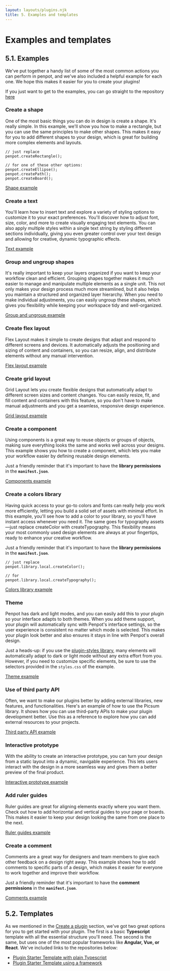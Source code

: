 ```yaml
---
layout: layouts/plugins.njk
title: 5. Examples and templates
---
```


# Examples and templates

## 5.1. Examples

We've put together a handy list of some of the most common actions you can perform in penpot, and we've also included a helpful example for each one. We hope this makes it easier for you to create your plugins!

<p class="advice">
If you just want to get to the examples, you can go straight to the repository <a target="_blank" href="https://github.com/penpot/penpot-plugins-samples/tree/main">here</a>
</p>

### Create a shape

One of the most basic things you can do in design is create a shape. It's really simple. In this example, we'll show you how to make a rectangle, but you can use the same principles to make other shapes. This makes it easy for you to add different shapes to your design, which is great for building more complex elements and layouts.

```
// just replace
penpot.createRectangle();

// for one of these other options:
penpot.createEllipse();
penpot.createPath();
penpot.createBoard();
```

<a target="_blank" href="https://github.com/penpot/penpot-plugins-samples/tree/main/create-shape">Shape example</a>

### Create a text

You'll learn how to insert text and explore a variety of styling options to customize it to your exact preferences. You'll discover how to adjust font, size, color, and more to create visually engaging text elements. You can also apply multiple styles within a single text string by styling different sections individually, giving you even greater control over your text design and allowing for creative, dynamic typographic effects.

<a target="_blank" href="https://github.com/penpot/penpot-plugins-samples/tree/main/create-text">Text example</a>

### Group and ungroup shapes

It's really important to keep your layers organized if you want to keep your workflow clean and efficient. Grouping shapes together makes it much easier to manage and manipulate multiple elements as a single unit. This not only makes your design process much more streamlined, but it also helps you maintain a structured and organized layer hierarchy. When you need to make individual adjustments, you can easily ungroup these shapes, which gives you flexibility while keeping your workspace tidy and well-organized.

<a target="_blank" href="https://github.com/penpot/penpot-plugins-samples/tree/main/group-ungroup">Group and ungroup example</a>

### Create flex layout

Flex Layout makes it simple to create designs that adapt and respond to different screens and devices. It automatically adjusts the positioning and sizing of content and containers, so you can resize, align, and distribute elements without any manual intervention.

<a target="_blank" href="https://github.com/penpot/penpot-plugins-samples/tree/main/create-flexlayout">Flex layout example</a>

### Create grid layout

Grid Layout lets you create flexible designs that automatically adapt to different screen sizes and content changes. You can easily resize, fit, and fill content and containers with this feature, so you don't have to make manual adjustments and you get a seamless, responsive design experience.

<a target="_blank" href="https://github.com/penpot/penpot-plugins-samples/tree/main/create-gridlayout">Grid layout example</a>

### Create a component

Using components is a great way to reuse objects or groups of objects, making sure everything looks the same and works well across your designs. This example shows you how to create a component, which lets you make your workflow easier by defining reusable design elements.

<p class="advice">
Just a friendly reminder that it's important to have the <b>library permissions</b> in the <code><strong>manifest.json</strong></code>.
</p>

<a target="_blank" href="https://github.com/penpot/penpot-plugins-samples/tree/main/components-library">Components example</a>

### Create a colors library

Having quick access to your go-to colors and fonts can really help you work more efficiently, letting you build a solid set of assets with minimal effort. In this example, you'll see how to add a color to your library, so you'll have instant access whenever you need it. The same goes for typography assets—just replace createColor with createTypography. This flexibility means your most commonly used design elements are always at your fingertips, ready to enhance your creative workflow.

<p class="advice">
Just a friendly reminder that it's important to have the <b>library permissions</b> in the <code><strong>manifest.json</strong></code>.
</p>

```
// just replace
penpot.library.local.createColor();

// for
penpot.library.local.createTypography();
```

<a target="_blank" href="https://github.com/penpot/penpot-plugins-samples/tree/main/colors-library">Colors library example</a>

### Theme

Penpot has dark and light modes, and you can easily add this to your plugin so your interface adapts to both themes. When you add theme support, your plugin will automatically sync with Penpot's interface settings, so the user experience is consistent no matter which mode is selected. This makes your plugin look better and also ensures it stays in line with Penpot's overall design.

Just a heads-up: if you use the <a target="_blank" href="https://penpot-plugins-styles.pages.dev/">plugin-styles library</a>, many elements will automatically adapt to dark or light mode without any extra effort from you. However, if you need to customize specific elements, be sure to use the selectors provided in the `styles.css` of the example.

<a target="_blank" href="https://github.com/penpot/penpot-plugins-samples/tree/main/theme">Theme example</a>

### Use of third party API

Often, we want to make our plugins better by adding external libraries, new features, and functionalities. Here's an example of how to use the Picsum library. It shows how you can use third-party APIs to make your plugin development better. Use this as a reference to explore how you can add external resources to your projects.

<a target="_blank" href="https://github.com/penpot/penpot-plugins-samples/tree/main/third-party-api">Third party API example</a>

### Interactive prototype

With the ability to create an interactive prototype, you can turn your design from a static layout into a dynamic, navigable experience. This lets users interact with the design in a more seamless way and gives them a better preview of the final product.

<a target="_blank" href="https://github.com/penpot/penpot-plugins-samples/tree/main/create-interactive-prototype">Interactive prototype example</a>

### Add ruler guides

Ruler guides are great for aligning elements exactly where you want them. Check out how to add horizontal and vertical guides to your page or boards. This makes it easier to keep your design looking the same from one place to the next.

<a target="_blank" href="https://github.com/penpot/penpot-plugins-samples/tree/main/create-ruler-guides">Ruler guides example</a>

### Create a comment

Comments are a great way for designers and team members to give each other feedback on a design right away. This example shows how to add comments to specific parts of a design, which makes it easier for everyone to work together and improve their workflow.

<p class="advice">
Just a friendly reminder that it's important to have the <b>comment permissions</b> in the <code><strong>manifest.json</strong></code>.
</p>

<a target="_blank" href="https://github.com/penpot/penpot-plugins-samples/tree/main/create-comments">Comments example</a>


## 5.2. Templates

As we mentioned in the <a target="_blank" href="/plugins/create-a-plugin/">Create a plugin</a> section, we've got two great options for you to get started with your plugin.
The first is a basic **Typescript** template with all the essential structure you'll need.
The second is the same, but uses one of the most popular frameworks like **Angular, Vue, or React**. We've included links to the repositories below:

- <a target="_blank" href="https://github.com/penpot/penpot-plugin-starter-template">Plugin Starter Template with plain Typescript</a><br>
- <a target="_blank" href="https://github.com/penpot/plugin-examples">Plugin Starter Template using a framework</a>
